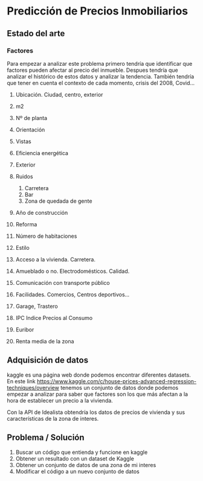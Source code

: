 # Predicción de Precios Inmobiliarios

## Estado del arte
### Factores
Para empezar a analizar este problema primero tendría que identificar que factores pueden afectar al precio del inmueble.
Despues tendría que analizar el histórico de estos datos y analizar la tendencia.
También tendría que tener en cuenta el contexto de cada momento, crisis del 2008, Covid...
1. Ubicación. Ciudad, centro, exterior
2. m2
3. Nº de planta
4. Orientación
5. Vistas
6. Eficiencia energética
7. Exterior
8. Ruidos
    1. Carretera
    2. Bar
    3. Zona de quedada de gente
    
9. Año de construcción
10. Reforma
11. Número de habitaciones
12. Estilo
13. Acceso a la vivienda. Carretera.
14. Amueblado o no. Electrodomésticos. Calidad.
15. Comunicación con transporte público
16. Facilidades. Comercios, Centros deportivos...
17. Garage, Trastero
18. IPC Indice Precios al Consumo
19. Euribor
20. Renta media de la zona



## Adquisición de datos
kaggle es una página web donde podemos encontrar diferentes datasets.
En este link https://www.kaggle.com/c/house-prices-advanced-regression-techniques/overview
tenemos un conjunto de datos donde podemos empezar a analizar para saber que factores son los que más
afectan a la hora de establecer un precio a la vivienda.

Con la API de Idealista obtendría los datos de precios de vivienda y sus características de la zona de interes.

## Problema / Solución
1. Buscar un código que entienda y funcione en kaggle
2. Obtener un resultado con un dataset de Kaggle
3. Obtener un conjunto de datos de una zona de mi interes
4. Modificar el código a un nuevo conjunto de datos

